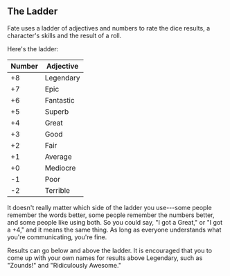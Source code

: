 ## The Ladder

Fate uses a ladder of adjectives and numbers to rate the dice results, a character's skills and the result of a roll.

Here's the ladder:

| Number | Adjective |
| ------ | --------- |
| +8     | Legendary |
| +7     | Epic      |
| +6     | Fantastic |
| +5     | Superb    |
| +4     | Great     |
| +3     | Good      |
| +2     | Fair      |
| +1     | Average   |
| +0     | Mediocre  |
| -1     | Poor      |
| -2     | Terrible  |

It doesn't really matter which side of the ladder you use---some people remember the words better, some people remember the numbers better, and some people like using both. So you could say, "I got a Great," or "I got a +4," and it means the same thing. As long as everyone understands what you're communicating, you're fine.

Results can go below and above the ladder. It is encouraged that you to come up with your own names for results above Legendary, such as "Zounds!" and "Ridiculously Awesome."